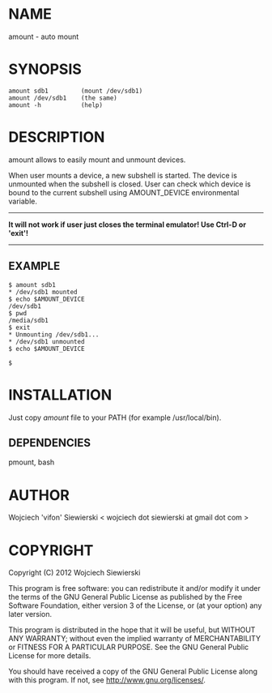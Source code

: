 NAME
====

amount - auto mount

SYNOPSIS
========

    amount sdb1         (mount /dev/sdb1)
    amount /dev/sdb1    (the same)
    amount -h           (help)

DESCRIPTION
===========

amount allows to easily mount and unmount devices.

When user mounts a device, a new subshell is started. The device is unmounted
when the subshell is closed. User can check which device is bound to the current
subshell using AMOUNT_DEVICE environmental variable.

* * * * * * * * * * * * * * * * * * * * * * * * * * * * * * * * * * * * * * * * * * *
**It will not work if user just closes the terminal emulator! Use Ctrl-D or 'exit'!**
* * * * * * * * * * * * * * * * * * * * * * * * * * * * * * * * * * * * * * * * * * *

EXAMPLE
-------

    $ amount sdb1
    * /dev/sdb1 mounted
    $ echo $AMOUNT_DEVICE
    /dev/sdb1
    $ pwd
    /media/sdb1
    $ exit
    * Unmounting /dev/sdb1...
    * /dev/sdb1 unmounted
    $ echo $AMOUNT_DEVICE

    $

INSTALLATION
============

Just copy _amount_ file to your PATH (for example /usr/local/bin).

DEPENDENCIES
------------

pmount, bash

AUTHOR
======

Wojciech 'vifon' Siewierski < wojciech dot siewierski at gmail dot com >

COPYRIGHT
=========

Copyright (C) 2012  Wojciech Siewierski

This program is free software: you can redistribute it and/or modify
it under the terms of the GNU General Public License as published by
the Free Software Foundation, either version 3 of the License, or
(at your option) any later version.

This program is distributed in the hope that it will be useful,
but WITHOUT ANY WARRANTY; without even the implied warranty of
MERCHANTABILITY or FITNESS FOR A PARTICULAR PURPOSE.  See the
GNU General Public License for more details.

You should have received a copy of the GNU General Public License
along with this program.  If not, see <http://www.gnu.org/licenses/>.
